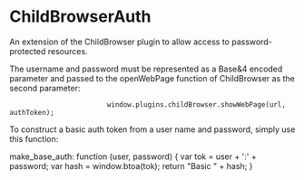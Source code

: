 ChildBrowserAuth
================


An extension of the ChildBrowser plugin to allow access to password-protected resources.

The username and password must be represented as a Base&4 encoded parameter and passed to the openWebPage function of ChildBrowser as
the second parameter:

							window.plugins.childBrowser.showWebPage(url, authToken);
							

To construct a basic auth token from a user name and password, simply use this function:

make_base_auth: function (user, password) {
		var tok = user + ':' + password;
		var hash = window.btoa(tok);
		return "Basic " + hash;
}
							



